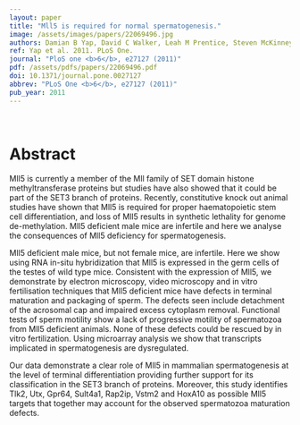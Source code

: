 ```yaml
---
layout: paper
title: "Mll5 is required for normal spermatogenesis."
image: /assets/images/papers/22069496.jpg
authors: Damian B Yap, David C Walker, Leah M Prentice, Steven McKinney, Gulisa Turashvili, Katrin Mooslehner-Allen, Teresa Ruiz de Algara, John Fee, Xavier d'Anglemont de Tassigny, William H Colledge, Samuel Aparicio
ref: Yap et al. 2011. PLoS One.
journal: "PloS one <b>6</b>, e27127 (2011)"
pdf: /assets/pdfs/papers/22069496.pdf
doi: 10.1371/journal.pone.0027127
abbrev: "PLoS One <b>6</b>, e27127 (2011)"
pub_year: 2011
---
```


<br />
<div data-badge-popover="right" data-badge-type="donut" data-pmid="22069496" data-hide-no-mentions="true" class="altmetric-embed"></div>

# Abstract

Mll5 is currently a member of the Mll family of SET domain histone methyltransferase proteins but studies have also showed that it could be part of the SET3 branch of proteins. Recently, constitutive knock out animal studies have shown that Mll5 is required for proper haematopoietic stem cell differentiation, and loss of Mll5 results in synthetic lethality for genome de-methylation. Mll5 deficient male mice are infertile and here we analyse the consequences of Mll5 deficiency for spermatogenesis.

Mll5 deficient male mice, but not female mice, are infertile. Here we show using RNA in-situ hybridization that Mll5 is expressed in the germ cells of the testes of wild type mice. Consistent with the expression of Mll5, we demonstrate by electron microscopy, video microscopy and in vitro fertilisation techniques that Mll5 deficient mice have defects in terminal maturation and packaging of sperm. The defects seen include detachment of the acrosomal cap and impaired excess cytoplasm removal. Functional tests of sperm motility show a lack of progressive motility of spermatozoa from Mll5 deficient animals. None of these defects could be rescued by in vitro fertilization. Using microarray analysis we show that transcripts implicated in spermatogenesis are dysregulated.

Our data demonstrate a clear role of Mll5 in mammalian spermatogenesis at the level of terminal differentiation providing further support for its classification in the SET3 branch of proteins. Moreover, this study identifies Tlk2, Utx, Gpr64, Sult4a1, Rap2ip, Vstm2 and HoxA10 as possible Mll5 targets that together may account for the observed spermatozoa maturation defects.

